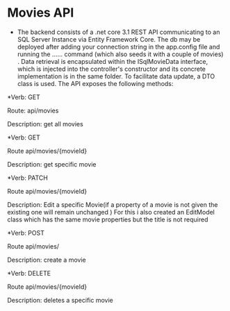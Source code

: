 # Movies API

* The backend consists of a .net core 3.1 REST API communicating to an SQL Server Instance 
via Entity Framework Core. The db may be deployed after adding your connection string in the
 app.config file and running the ......  command (which also seeds it with a couple of movies) . 
Data retrieval is encapsulated within the ISqlMovieData interface, which is injected into the 
controller's constructor and its concrete implementation is in the same folder. 
To facilitate data update, a DTO class is used. The API exposes the following methods: 


*Verb: GET

Route: api/movies

Description: get all movies

*Verb: GET

Route api/movies/{movieId}

Description: get specific movie

*Verb: PATCH

Route api/movies/{movieId}

Description: Edit a specific Movie(if a property of a movie is not given the existing one will remain unchanged )
For this i also created an EditModel class which has the same movie properties but the title is not required

*Verb: POST

Route api/movies/

Description: create a movie

*Verb: DELETE

Route api/movies/{movieId}

Description: deletes a specific movie
